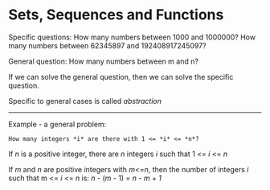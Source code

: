 # Sets, Sequences and Functions

Specific questions: How many numbers between 1000 and 1000000?
How many numbers between 62345897 and 192408917245097?

General question: How many numbers between m and n?

If we can solve the general question, then we can solve the specific question.

Specific to general cases is called *abstraction*

---

Example - a general problem:

	How many integers *i* are there with 1 <= *i* <= *n*?

If *n* is a positive integer, there are *n* integers *i* such that 1 <= *i* <= *n*

If *m* and *n* are positive integers with *m*<=*n*, then the number of integers *i* such that m <= *i* <= *n* is:
	*n* - (*m* - 1) = *n* - *m* + *1*


